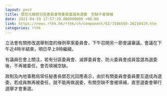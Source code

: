 ```yaml
---
layout: post
title: 鄧忍光稱若分區委員會等委員當選為選委　空缺不會填補
date: 2021-04-19 17:57:19.000000000 +08:00
link: https://news.rthk.hk/rthk/ch/component/k2/1586569-20210419.htm
categories: rthk
---
```


立法會有關修改選舉制度的條例草案委員會，下午召開另一節會議審議。會議在下午近4時半結束，明日早上9時繼續。

有議員在會上關注，若有分區委員會、滅罪委員會、防火委員會成員當選為選委後，不再被委任，會否填補空缺。

政制及內地事務局常任秘書長鄧忍光回應表示，由於有關委員會委員要互選成為選委，若成員無再被委任，就不能再做選委，有關空缺不會被填補，直至選委會舉行選舉才會重選。
